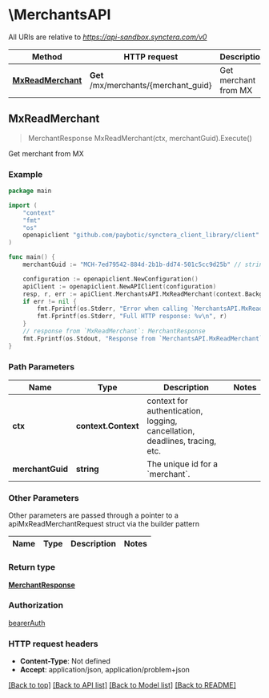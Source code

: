 # \MerchantsAPI

All URIs are relative to *https://api-sandbox.synctera.com/v0*

Method | HTTP request | Description
------------- | ------------- | -------------
[**MxReadMerchant**](MerchantsAPI.md#MxReadMerchant) | **Get** /mx/merchants/{merchant_guid} | Get merchant from MX



## MxReadMerchant

> MerchantResponse MxReadMerchant(ctx, merchantGuid).Execute()

Get merchant from MX



### Example

```go
package main

import (
	"context"
	"fmt"
	"os"
	openapiclient "github.com/paybotic/synctera_client_library/client"
)

func main() {
	merchantGuid := "MCH-7ed79542-884d-2b1b-dd74-501c5cc9d25b" // string | The unique id for a `merchant`.

	configuration := openapiclient.NewConfiguration()
	apiClient := openapiclient.NewAPIClient(configuration)
	resp, r, err := apiClient.MerchantsAPI.MxReadMerchant(context.Background(), merchantGuid).Execute()
	if err != nil {
		fmt.Fprintf(os.Stderr, "Error when calling `MerchantsAPI.MxReadMerchant``: %v\n", err)
		fmt.Fprintf(os.Stderr, "Full HTTP response: %v\n", r)
	}
	// response from `MxReadMerchant`: MerchantResponse
	fmt.Fprintf(os.Stdout, "Response from `MerchantsAPI.MxReadMerchant`: %v\n", resp)
}
```

### Path Parameters


Name | Type | Description  | Notes
------------- | ------------- | ------------- | -------------
**ctx** | **context.Context** | context for authentication, logging, cancellation, deadlines, tracing, etc.
**merchantGuid** | **string** | The unique id for a &#x60;merchant&#x60;. | 

### Other Parameters

Other parameters are passed through a pointer to a apiMxReadMerchantRequest struct via the builder pattern


Name | Type | Description  | Notes
------------- | ------------- | ------------- | -------------


### Return type

[**MerchantResponse**](MerchantResponse.md)

### Authorization

[bearerAuth](../README.md#bearerAuth)

### HTTP request headers

- **Content-Type**: Not defined
- **Accept**: application/json, application/problem+json

[[Back to top]](#) [[Back to API list]](../README.md#documentation-for-api-endpoints)
[[Back to Model list]](../README.md#documentation-for-models)
[[Back to README]](../README.md)

